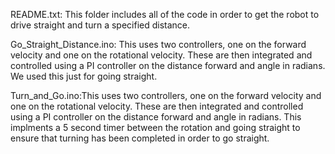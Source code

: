 README.txt: This folder includes all of the code in order to get the robot to drive straight and turn a specified distance. 

Go_Straight_Distance.ino: This uses two controllers, one on the forward velocity and one on the rotational velocity. These are then integrated and controlled using a PI controller on the distance forward and angle in radians. We used this just for going straight.

Turn_and_Go.ino:This uses two controllers, one on the forward velocity and one on the rotational velocity. These are then integrated and controlled using a PI controller on the distance forward and angle in radians. This implments a 5 second timer between the rotation and going straight to ensure that turning has been completed in order to go straight.
